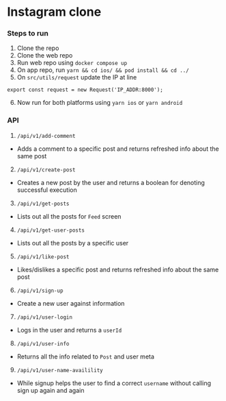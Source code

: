 # Instagram clone

### Steps to run
1. Clone the repo
2. Clone the web repo
3. Run web repo using `docker compose up`
4. On app repo, run `yarn && cd ios/ && pod install && cd ../`
5. On `src/utils/request` update the IP at line
```
export const request = new Request('IP_ADDR:8000');
```
6. Now run for both platforms using `yarn ios` or `yarn android`

### API
1. `/api/v1/add-comment`
- Adds a comment to a specific post and returns refreshed info about the same post

2. `/api/v1/create-post`
- Creates a new post by the user and returns a boolean for denoting successful execution

3. `/api/v1/get-posts`
- Lists out all the posts for `Feed` screen

4. `/api/v1/get-user-posts`
- Lists out all the posts by a specific user

5. `/api/v1/like-post`
- Likes/dislikes a specific post and returns refreshed info about the same post

6. `/api/v1/sign-up`
- Create a new user against information

7. `/api/v1/user-login`
- Logs in the user and returns a `userId`

8. `/api/v1/user-info`
- Returns all the info related to `Post` and user meta

9. `/api/v1/user-name-availility`
- While signup helps the user to find a correct `username` without calling sign up again and again